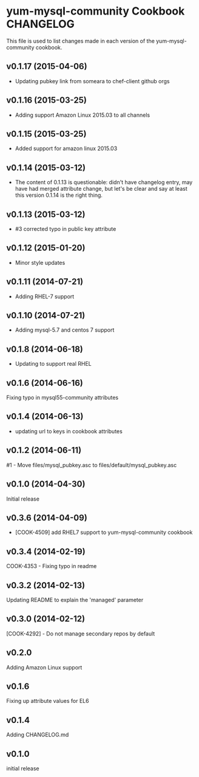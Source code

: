 yum-mysql-community Cookbook CHANGELOG
======================
This file is used to list changes made in each version of the yum-mysql-community cookbook.

v0.1.17 (2015-04-06)
--------------------
- Updating pubkey link from someara to chef-client github orgs

v0.1.16 (2015-03-25)
--------------------
- Adding support Amazon Linux 2015.03 to all channels

v0.1.15 (2015-03-25)
--------------------
- Added support for amazon linux 2015.03

v0.1.14 (2015-03-12)
--------------------
- The content of 0.1.13 is questionable: didn't have changelog entry, may have had merged attribute change, but let's be clear and say at least this version 0.1.14 is the right thing.

v0.1.13 (2015-03-12)
--------------------
- #3 corrected typo in public key attribute

v0.1.12 (2015-01-20)
-------------------
- Minor style updates

v0.1.11 (2014-07-21)
-------------------
- Adding RHEL-7 support

v0.1.10 (2014-07-21)
-------------------
- Adding mysql-5.7 and centos 7 support

v0.1.8 (2014-06-18)
-------------------
- Updating to support real RHEL

v0.1.6 (2014-06-16)
-------------------
Fixing typo in mysql55-community attributes


v0.1.4 (2014-06-13)
-------------------
- updating url to keys in cookbook attributes


v0.1.2 (2014-06-11)
-------------------
#1 - Move files/mysql_pubkey.asc to files/default/mysql_pubkey.asc


v0.1.0 (2014-04-30)
-------------------
Initial release


v0.3.6 (2014-04-09)
-------------------
- [COOK-4509] add RHEL7 support to yum-mysql-community cookbook


v0.3.4 (2014-02-19)
-------------------
COOK-4353 - Fixing typo in readme


v0.3.2 (2014-02-13)
-------------------
Updating README to explain the 'managed' parameter


v0.3.0 (2014-02-12)
-------------------
[COOK-4292] - Do not manage secondary repos by default


v0.2.0
------
Adding Amazon Linux support


v0.1.6
------
Fixing up attribute values for EL6


v0.1.4
------
Adding CHANGELOG.md


v0.1.0
------
initial release
